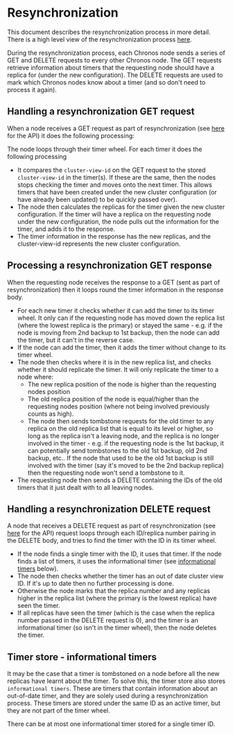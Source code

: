 # Resynchronization

This document describes the resynchronization process in more detail. There is a high level view of the resynchronization process [here](../scaling.md).

During the resynchronization process, each Chronos node sends a series of GET and DELETE requests to every other Chronos node. The GET requests retrieve information about timers that the requesting node should have a replica for (under the new configuration). The DELETE requests are used to mark which Chronos nodes know about a timer (and so don't need to process it again). 

## Handling a resynchronization GET request

When a node receives a GET request as part of resynchronization (see [here](../api.md#request-get) for the API) it does the following processing:

The node loops through their timer wheel. For each timer it does the following processing

* It compares the `cluster-view-id` on the GET request to the stored `cluster-view-id` in the timer(s). If these are the same, then the nodes stops checking the timer and moves onto the next timer. This allows timers that have been created under the new cluster configuration (or have already been updated) to be quickly passed over).
* The node then calculates the replicas for the timer given the new cluster configuration. If the timer will have a replica on the requesting node under the new configuration, the node pulls out the information for the timer, and adds it to the response.
* The timer information in the response has the new replicas, and the cluster-view-id represents the new cluster configuration. 

## Processing a resynchronization GET response

When the requesting node receives the response to a GET (sent as part of resynchronization) then it loops round the timer information in the response body. 

* For each new timer it checks whether it can add the timer to its timer wheel. It only can if the requesting node has moved down the replica list (where the lowest replica is the primary) or stayed the same - e.g. if the node is moving from 2nd backup to 1st backup, then the node can add the timer, but it can't in the reverse case.
* If the node can add the timer, then it adds the timer without change to its timer wheel. 
* The node then checks where it is in the new replica list, and checks whether it should replicate the timer. It will only replicate the timer to a node where:
    * The new replica position of the node is higher than the requesting nodes position
    * The old replica position of the node is equal/higher than the requesting nodes position (where not being involved previously counts as high).   
    * The node then sends tombstone requests for the old timer to any replica on the old replica list that is equal to its level or higher, so long as the replica isn't a leaving node, and the replica is no longer involved in the timer - e.g. if the requesting node is the 1st backup, it can potentially send tombstones to the old 1st backup, old 2nd backup, etc.. If the node that used to be the old 1st backup is still involved with the timer (say it's moved to be the 2nd backup replica) then the requesting node won't send a tombstone to it.
* The requesting node then sends a DELETE containing the IDs of the old timers that it just dealt with to all leaving nodes. 

## Handling a resynchronization DELETE request

A node that receives a DELETE request as part of resynchronization (see [here](../api.md#request-delete) for the API) request loops through each ID/replica number pairing in the DELETE body, and tries to find the timer with the ID in its timer wheel. 

* If the node finds a single timer with the ID, it uses that timer. If the node finds a list of timers, it uses the informational timer (see [informational timers](doc/design/resynchronization.md#timer-store---informational-timers) below). 
* The node then checks whether the timer has an out of date cluster view ID. If it's up to date then no further processing is done. 
* Otherwise the node marks that the replica number and any replicas higher in the replica list (where the primary is the lowest replica) have seen the timer.
* If all replicas have seen the timer (which is the case when the replica number passed in the DELETE request is 0), and the timer is an informational timer (so isn't in the timer wheel), then the node deletes the timer. 

## Timer store - informational timers

It may be the case that a timer is tombstoned on a node before all the new replicas have learnt about the timer. To solve this, the timer store also stores `informational timers`. These are timers that contain information about an out-of-date timer, and they are solely used during a resynchronization process. These timers are stored under the same ID as an active timer, but they are not part of the timer wheel. 

There can be at most one informational timer stored for a single timer ID.

